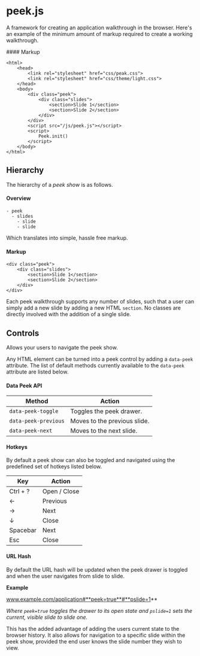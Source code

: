 

# peek.js

A framework for creating an application walkthrough in the browser. Here's an example of the minimum amount of markup required to create a working walkthrough.

#### Markup

```
<html>
    <head>
        <link rel="stylesheet" href="css/peak.css">
        <link rel="stylesheet" href="css/theme/light.css">
    </head>
    <body>
        <div class="peek">
            <div class="slides">
                <section>Slide 1</section>
                <section>Slide 2</section>
            </div>
        </div>
        <script src="/js/peek.js"></script>
        <script>
            Peek.init()
        </script>
    </body>
</html>
```

## Hierarchy

The hierarchy of a *peek show* is as follows.

#### Overview
```
- peek
  - slides
    - slide
    - slide
```

Which translates into simple, hassle free markup.

#### Markup
```
<div class="peek">
    <div class="slides">
        <section>Slide 1</section>
        <section>Slide 2</section>
    </div>
</div>
```

Each peek walkthrough supports any number of slides, such that a user can simply add a new slide by adding a new HTML `section`. No classes are directly involved with the addition of a single slide.

## Controls

Allows your users to navigate the peek show.

Any HTML element can be turned into a peek control by adding a `data-peek` attribute. The list of default methods currently available to the `data-peek` attribute are listed below.

#### Data Peek API

Method                | Action
---                   | ---
`data-peek-toggle `   | Toggles the peek drawer.
`data-peek-previous`  | Moves to the previous slide.
`data-peek-next `     | Moves to the next slide.

#### Hotkeys

By default a peek show can also be toggled and navigated using the predefined set of hotkeys listed below.

Key       | Action
---       | ---
Ctrl + ?  | Open / Close
&larr;    | Previous
&rarr;    | Next
&darr;    | Close
Spacebar  | Next
Esc       | Close

#### URL Hash

By default the URL hash will be updated when the peek drawer is toggled and when the user navigates from slide to slide.

**Example**

www.example.com/application#**peek=true**#**pslide=1**

*Where `peek=true` toggles the drawer to its open state and `pslide=1` sets the current, visible slide to slide one.*

This has the added advantage of adding the users current state to the browser history. It also allows for navigation to a specific slide within the peek show, provided the end user knows the slide number they wish to view.
